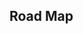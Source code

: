 ## Road Map

<iframe
  :src="$withBase('/dynamic-knapsack.html')"
  width="100%"
  height="800"
  frameborder="0"
  scrolling="No"
  leftmargin="0"
  topmargin="0"
/>

升级路线：

- 01 背包：416 -> 300 -> 368, 494 -> 1049
- 完全背包：322 -> 518 -> 377
